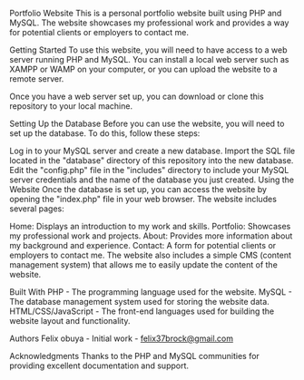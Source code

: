 Portfolio Website
This is a personal portfolio website built using PHP and MySQL. The website showcases my professional work and provides a way for potential clients or employers to contact me.

Getting Started
To use this website, you will need to have access to a web server running PHP and MySQL. You can install a local web server such as XAMPP or WAMP on your computer, or you can upload the website to a remote server.

Once you have a web server set up, you can download or clone this repository to your local machine.

Setting Up the Database
Before you can use the website, you will need to set up the database. To do this, follow these steps:

Log in to your MySQL server and create a new database.
Import the SQL file located in the "database" directory of this repository into the new database.
Edit the "config.php" file in the "includes" directory to include your MySQL server credentials and the name of the database you just created.
Using the Website
Once the database is set up, you can access the website by opening the "index.php" file in your web browser. The website includes several pages:

Home: Displays an introduction to my work and skills.
Portfolio: Showcases my professional work and projects.
About: Provides more information about my background and experience.
Contact: A form for potential clients or employers to contact me.
The website also includes a simple CMS (content management system) that allows me to easily update the content of the website.

Built With
PHP - The programming language used for the website.
MySQL - The database management system used for storing the website data.
HTML/CSS/JavaScript - The front-end languages used for building the website layout and functionality.

Authors
Felix obuya - Initial work - felix37brock@gmail.com


Acknowledgments
Thanks to the PHP and MySQL communities for providing excellent documentation and support.
